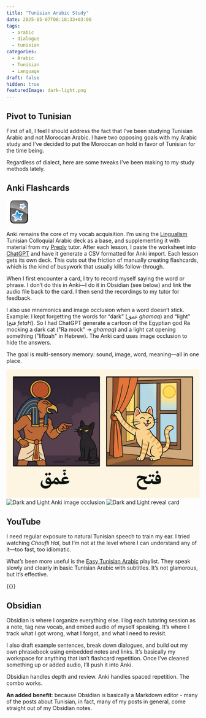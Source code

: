 ```yaml
---
title: "Tunisian Arabic Study"
date: 2025-05-07T08:18:33+03:00
tags:
  - arabic
  - dialogue
  - tunisian
categories:
  - Arabic
  - Tunisian
  - Language
draft: false
hidden: true
featuredImage: dark-light.png
---
```


## Pivot to Tunisian

First of all, I feel I should address the fact that I’ve been studying Tunisian Arabic and not Moroccan Arabic. I have two opposing goals with my Arabic study and I’ve decided to put the Moroccan on hold in favor of Tunisian for the time being.

Regardless of dialect, here are some tweaks I’ve been making to my study methods lately.

## Anki Flashcards
![Anki](Anki-icon.svg)

Anki remains the core of my vocab acquisition. I’m using the [Lingualism](https://lingualism.com/product/tunisian-colloquial-arabic-vocabulary-anki-flashcards) Tunisian Colloquial Arabic deck as a base, and supplementing it with material from my [Preply](https://preply.com/en/?pref=MTg3MDQ0NzU=&id=1746597517.921381&ep=w) tutor. After each lesson, I paste the worksheet into [ChatGPT](https://chatgpt.com/) and have it generate a CSV formatted for Anki import. Each lesson gets its own deck. This cuts out the friction of manually creating flashcards, which is the kind of busywork that usually kills follow-through.

When I first encounter a card, I try to record myself saying the word or phrase. I don’t do this in Anki—I do it in Obsidian (see below) and link the audio file back to the card. I then send the recordings to my tutor for feedback.

I also use mnemonics and image occlusion when a word doesn’t stick. Example: I kept forgetting the words for “dark” (غمق *ghamaq*) and “light” (فتح *fetaH*). So I had ChatGPT generate a cartoon of the Egyptian god Ra mocking a dark cat ("Ra mock" → *ghamaq*) and a light cat opening something ("liftoaḥ" in Hebrew). The Anki card uses image occlusion to hide the answers.

The goal is multi-sensory memory: sound, image, word, meaning—all in one place.

![Dark and Light mnemonic card](dark-light.png)
![Dark and Light Anki image occlusion](dark-light-anki-occlusion.png)
![Dark and Light reveal card](image-occlusion-reveal.png)

## YouTube

I need regular exposure to natural Tunisian speech to train my ear. I tried watching *Choufli Hal*, but I’m not at the level where I can understand any of it—too fast, too idiomatic.

What’s been more useful is the [Easy Tunisian Arabic](https://www.youtube.com/playlist?list=PLA5UIoabheFNOtcQmuLyQedp7jDDp2Bif) playlist. They speak slowly and clearly in basic Tunisian Arabic with subtitles. It’s not glamorous, but it’s effective.

{{<youtube qcaLVHlFbSA>}}

## Obsidian

Obsidian is where I organize everything else. I log each tutoring session as a note, tag new vocab, and embed audio of myself speaking. It’s where I track what I got wrong, what I forgot, and what I need to revisit.

I also draft example sentences, break down dialogues, and build out my own phrasebook using embedded notes and links. It’s basically my workspace for anything that isn’t flashcard repetition. Once I’ve cleaned something up or added audio, I’ll push it into Anki.

Obsidian handles depth and review. Anki handles spaced repetition. The combo works.

**An added benefit**: because Obsidian is basically a Markdown editor - many of the posts about Tunisian, in fact, many of my posts in general, come straight out of my Obsidian notes.
